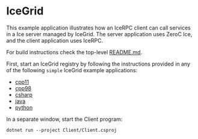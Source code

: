 # IceGrid

This example application illustrates how an IceRPC client can call services in a Ice server managed by IceGrid.
The server application uses ZeroC Ice, and the client application uses IceRPC.

For build instructions check the top-level [README.md](../../../README.md).

First, start an IceGrid registry by following the instructions provided in any of the following `simple` IceGrid example
applications:

- [cpp11][1]
- [cpp98][2]
- [csharp][3]
- [java][4]
- [python][5]

In a separate window, start the Client program:

```shell
dotnet run --project Client/Client.csproj
```

[1]: https://github.com/zeroc-ice/ice-demos/tree/3.7/cpp11/IceGrid/simple
[2]: https://github.com/zeroc-ice/ice-demos/tree/3.7/cpp98/IceGrid/simple
[3]: https://github.com/zeroc-ice/ice-demos/tree/3.7/csharp/IceGrid/simple
[4]: https://github.com/zeroc-ice/ice-demos/tree/3.7/java/IceGrid/simple
[5]: https://github.com/zeroc-ice/ice-demos/tree/3.7/python/IceGrid/simple
